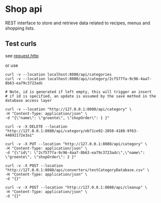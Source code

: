 # Shop api

REST interface to store and retrieve data related to recipes, menus and shopping lists.

## Test curls

see [request.http](.//src/main/resources/request.http)

or use

```
curl -v --location localhost:8080/api/categories
curl -v --location localhost:8080/api/category/2cf577fa-9c96-4aa7-8b63-ea79c3723adc

# Note, id is generated if left empty, this will trigger an insert
# if id is specified, an update is assumed by the save method in the database access layer

curl -v --location "http://127.0.0.1:8080/api/category" \
-H "Content-Type: application/json" \
-d "{\"name\": \"groente\", \"shopOrder\": 1 }"

curl -v -X DELETE --location "http://127.0.0.1:8080/api/category/eb71ce92-2058-4188-9f63-44892172e3a1"

curl -v -X PUT --location "http://127.0.0.1:8080/api/category" \
-H "Content-Type: application/json" \
-d "{\"id\": \"2cf577fa-9c96-4aa7-8b63-ea79c3723adc\",\"name\": \"groente\", \"shopOrder\": 2 }"
```

```
curl -v -X POST --location "http://127.0.0.1:8080/api/converters/testCategoryDatabase.csv" \
-H "Content-Type: application/json" \
-d "{}"
```

```
curl -v -X POST --location "http://127.0.0.1:8080/api/cleanup" \
-H "Content-Type: application/json" \
-d "{}"
```
